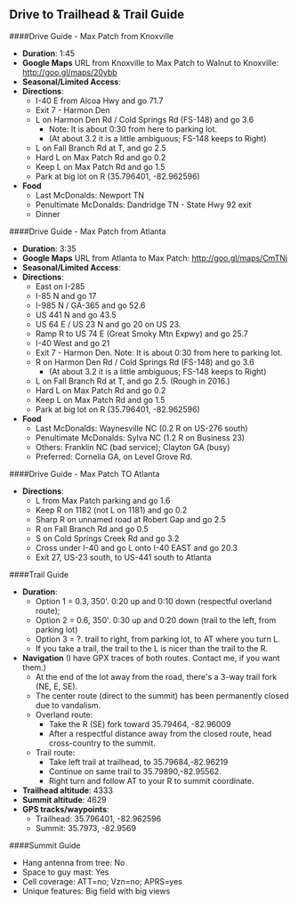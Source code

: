 Drive to Trailhead & Trail Guide
--------------------------------------------------------
####Drive Guide - Max Patch from Knoxville

* **Duration**: 1:45
* **Google Maps** URL from Knoxville to Max Patch to Walnut to Knoxville: http://goo.gl/maps/20ybb
* **Seasonal/Limited Access**:
* **Directions**:
    * I-40 E from Alcoa Hwy and go 71.7
    * Exit 7 - Harmon Den
    * L on Harmon Den Rd / Cold Springs Rd (FS-148) and go 3.6
        * Note: It is about 0:30 from here to parking lot.
        * (At about 3.2 it is a little ambiguous; FS-148 keeps to Right)
    * L on Fall Branch Rd at T, and go 2.5
    * Hard L on Max Patch Rd and go 0.2
    * Keep L on Max Patch Rd and go 1.5
    * Park at big lot on R (35.796401, -82.962596)
* **Food**
    * Last McDonalds: Newport TN
    * Penultimate McDonalds: Dandridge TN - State Hwy 92 exit
    * Dinner

####Drive Guide - Max Patch from Atlanta

* **Duration**: 3:35
* **Google Maps** URL from Atlanta to Max Patch: http://goo.gl/maps/CmTNi
* **Seasonal/Limited Access**:
* **Directions**:
    * East on I-285
    * I-85 N and go 17
    * I-985 N / GA-365 and go 52.6
    * US 441 N and go 43.5
    * US 64 E / US 23 N and go 20 on US 23.
    * Ramp R to US 74 E (Great Smoky Mtn Expwy) and go 25.7
    * I-40 West and go 21
    * Exit 7 - Harmon Den.  Note: It is about 0:30 from here to parking lot.
    * R on Harmon Den Rd / Cold Springs Rd (FS-148) and go 3.6
        * (At about 3.2 it is a little ambiguous; FS-148 keeps to Right)
    * L on Fall Branch Rd at T, and go 2.5.  (Rough in 2016.)
    * Hard L on Max Patch Rd and go 0.2
    * Keep L on Max Patch Rd and go 1.5
    * Park at big lot on R (35.796401, -82.962596)
* **Food**
    * Last McDonalds: Waynesville NC (0.2 R on US-276 south)
    * Penultimate McDonalds: Sylva NC (1.2 R on Business 23)
    * Others: Franklin NC (bad service); Clayton GA (busy)
    * Preferred: Cornelia GA, on Level Grove Rd.

####Drive Guide - Max Patch TO Atlanta
* **Directions**:
    * L from Max Patch parking and go 1.6
    * Keep R on 1182 (not L on 1181) and go 0.2
    * Sharp R on unnamed road at Robert Gap and go 2.5
    * R on Fall Branch Rd and go 0.5
    * S on Cold Springs Creek Rd and go 3.2
    * Cross under I-40 and go L onto I-40 EAST and go 20.3
    * Exit 27, US-23 south, to US-441 south to Atlanta


####Trail Guide

* **Duration**:
    * Option 1 = 0.3, 350'. 0:20 up and 0:10 down (respectful overland route); 
    * Option 2 = 0.6, 350'. 0:30 up and 0:20 down (trail to the left, from parking lot)
    * Option 3 = ?. trail to right, from parking lot, to AT where you turn L.
    * If you take a trail, the trail to the L is nicer than the trail to the R.
* **Navigation** (I have GPX traces of both routes. Contact me, if you want them.)
    * At the end of the lot away from the road, there's a 3-way trail fork (NE, E, SE).
    * The center route (direct to the summit) has been permanently closed due to vandalism.
    * Overland route:
        * Take the R (SE) fork toward 35.79464, -82.96009
        * After a respectful distance away from the closed route, head cross-country to the summit.
    * Trail route:
        * Take left trail at trailhead, to 35.79684,-82.96219
        * Continue on same trail to 35.79890,-82.95562.
        * Right turn and follow AT to your R to summit coordinate.
* **Trailhead altitude**: 4333
* **Summit altitude**: 4629
* **GPS tracks/waypoints**:
    * Trailhead: 35.796401, -82.962596
    * Summit: 35.7973, -82.9569
    
####Summit Guide

* Hang antenna from tree: No
* Space to guy mast: Yes
* Cell coverage: ATT=no; Vzn=no; APRS=yes
* Unique features: Big field with big views

